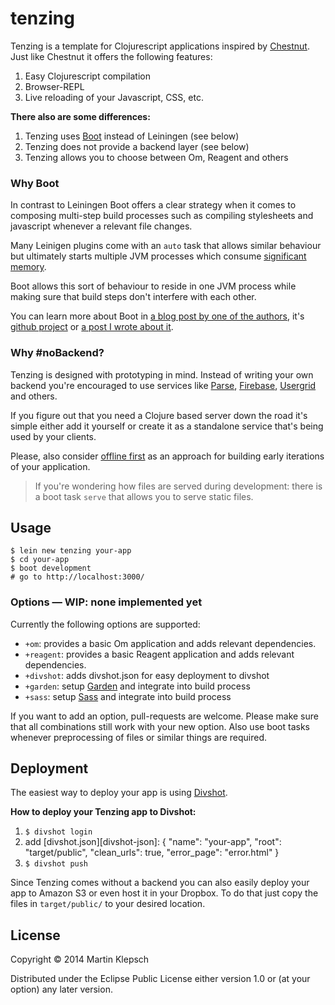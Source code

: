 # tenzing

Tenzing is a template for Clojurescript applications inspired by
[Chestnut][chestnut].  Just like Chestnut it offers the following
features:

1. Easy Clojurescript compilation
1. Browser-REPL
1. Live reloading of your Javascript, CSS, etc.

**There also are some differences:**

1. Tenzing uses [Boot][boot] instead of Leiningen (see below)
1. Tenzing does not provide a backend layer (see below)
1. Tenzing allows you to choose between Om, Reagent and others

### Why Boot

In contrast to Leiningen Boot offers a clear strategy when it comes to
composing multi-step build processes such as compiling stylesheets and
javascript whenever a relevant file changes.

Many Leinigen plugins come with an `auto` task that allows similar
behaviour but ultimately starts multiple JVM processes which consume
[significant memory](chestnut-mem).

Boot allows this sort of behaviour to reside in one JVM process while
making sure that build steps don't interfere with each other.

You can learn more about Boot in
[a blog post by one of the authors][clojurescript-rebooted], it's
[github project][boot] or [a post I wrote about it][boot-relevant].

### Why #noBackend?

Tenzing is designed with prototyping in mind. Instead of writing your
own backend you're encouraged to use services like [Parse][parse],
[Firebase][firebase], [Usergrid][usergrid] and others.

If you figure out that you need a Clojure based server down the road
it's simple either add it yourself or create it as a standalone
service that's being used by your clients.

Please, also consider [offline first][offline-first] as an approach
for building early iterations of your application.

> If you're wondering how files are served during development:
> there is a boot task `serve` that allows you to serve static files.

## Usage

    $ lein new tenzing your-app
    $ cd your-app
    $ boot development
    # go to http://localhost:3000/

### Options — WIP: none implemented yet

Currently the following options are supported:

- `+om`: provides a basic Om application and adds relevant dependencies.
- `+reagent`: provides a basic Reagent application and adds relevant dependencies.
- `+divshot`: adds divshot.json for easy deployment to divshot
- `+garden`: setup [Garden][garden] and integrate into build process
- `+sass`: setup [Sass][sass] and integrate into build process

If you want to add an option, pull-requests are welcome. Please make sure
that all combinations still work with your new option. Also use boot tasks
whenever preprocessing of files or similar things are required.

## Deployment

The easiest way to deploy your app is using [Divshot][divshot].

**How to deploy your Tenzing app to Divshot:**

1. `$ divshot login`
1. add [divshot.json][divshot-json]:
    {
      "name": "your-app",
      "root": "target/public",
      "clean_urls": true,
      "error_page": "error.html"
    }
1. `$ divshot push`

Since Tenzing comes without a backend you can also easily deploy
your app to Amazon S3 or even host it in your Dropbox. To do that
just copy the files in `target/public/` to your desired location.

## License

Copyright © 2014 Martin Klepsch

Distributed under the Eclipse Public License either version 1.0 or (at
your option) any later version.


[chestnut]: https://github.com/plexus/chestnut
[boot]: https://github.com/boot-clj/boot
[chestnut-mem]: https://github.com/plexus/chestnut/issues/49
[clojurescript-rebooted]: http://adzerk.com/blog/2014/11/clojurescript-builds-rebooted/
[boot-relevant]: http://www.martinklepsch.org/posts/why-boot-is-relevant-for-the-clojure-ecosystem.html
[offline-first]: http://alistapart.com/article/offline-first
[parse]: https://parse.com
[firebase]: https://www.firebase.com
[usergrid]: http://usergrid.incubator.apache.org
[garden]: https://github.com/noprompt/garden
[sass]: http://sass-lang.com
[firebase-hosting]: https://www.firebase.com/docs/hosting/
[divshot]: https://divshot.com
